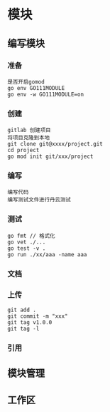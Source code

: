 # 模块

## 编写模块

### 准备
    是否开启gomod
    go env GO111MODULE
    go env -w GO111MODULE=on
    

### 创建
    gitlab 创建项目
    将项目克隆到本地
    git clone git@xxxx/project.git
    cd project
    go mod init git/xxx/project
### 编写
    编写代码
    编写测试文件进行丹云测试

### 测试
    go fmt // 格式化
    go vet ./...
    go test -v .
    go run ./xx/aaa -name aaa

### 文档

### 上传
    git add .
    git commit -m "xxx"
    git tag v1.0.0
    git tag -l

### 引用


## 模块管理


## 工作区